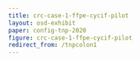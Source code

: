 ```yaml
---
title: crc-case-1-ffpe-cycif-pilot
layout: osd-exhibit
paper: config-tnp-2020
figure: crc-case-1-ffpe-cycif-pilot
redirect_from: /tnpcolon1
---
```

